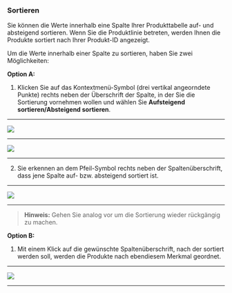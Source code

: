 ### Sortieren

Sie können die Werte innerhalb eine Spalte Ihrer Produkttabelle auf- und absteigend sortieren. Wenn Sie die Produktlinie betreten, werden Ihnen die Produkte sortiert nach Ihrer Produkt-ID angezeigt.

Um die Werte innerhalb einer Spalte zu sortieren, haben Sie zwei Möglichkeiten:

**Option A:**

1) Klicken Sie auf das Kontextmenü-Symbol (drei vertikal angeorndete Punkte) rechts neben der Überschrift der Spalte, in der Sie die Sortierung vornehmen wollen und wählen Sie **Aufsteigend sortieren/Absteigend sortieren**.

---
![](/Pictures/Web-Client/Produktlinie/Produktübersicht/Produkttabellenbereich/Sortieren/sortieren_1.png)

---
![](/Pictures/Web-Client/Produktlinie/Produktübersicht/Produkttabellenbereich/Sortieren/sortieren_2.png)

---

2) Sie erkennen an dem Pfeil-Symbol rechts neben der Spaltenüberschrift, dass jene Spalte auf- bzw. absteigend sortiert ist.

---
![](/Pictures/Web-Client/Produktlinie/Produktübersicht/Produkttabellenbereich/Sortieren/sortieren_3.png)

---

>**Hinweis:** Gehen Sie analog vor um die Sortierung wieder rückgängig zu machen.

**Option B:**

1) Mit einem Klick auf die gewünschte Spaltenüberschrift, nach der sortiert werden soll, werden die Produkte nach ebendiesem Merkmal geordnet.

---
![](/Pictures/Web-Client/Produktlinie/Produktübersicht/Produkttabellenbereich/Sortieren/sortieren_4.png)

---

